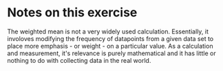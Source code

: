 # Notes on this exercise

The weighted mean is not a very widely used calculation. Essentially, it involoves modifying the frequency of datapoints from a given data set to place more emphasis -
or weight - on a particular value. As a calculation and measurement, it's relevance is purely mathematical and it has little or nothing to do with collecting data in the
real world.
